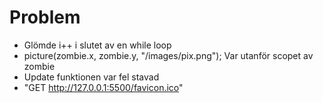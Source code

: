 # Problem
+ Glömde i++ i slutet av en while loop
+ picture(zombie.x, zombie.y, "/images/pix.png"); Var utanför scopet av zombie
+ Update funktionen var fel stavad
+ "GET http://127.0.0.1:5500/favicon.ico" 